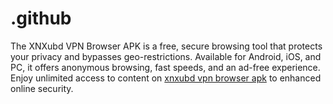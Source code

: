 # .github
The XNXubd VPN Browser APK is a free, secure browsing tool that protects your privacy and bypasses geo-restrictions. Available for Android, iOS, and PC, it offers anonymous browsing, fast speeds, and an ad-free experience. Enjoy unlimited access to content on [xnxubd vpn browser apk]([url](https://xnxubdvpnbrowsserapk.com/)) to enhanced online security.
